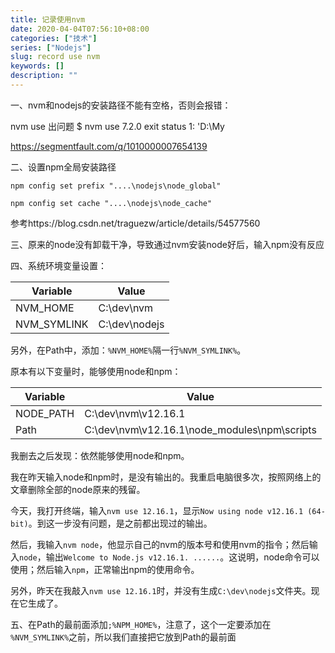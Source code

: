 ```yaml
---
title: 记录使用nvm
date: 2020-04-04T07:56:10+08:00
categories: ["技术"]
series: ["Nodejs"]
slug: record use nvm
keywords: []
description: ""
---
```


一、nvm和nodejs的安装路径不能有空格，否则会报错：

nvm use 出问题 $ nvm use 7.2.0 exit status 1: 'D:\My

https://segmentfault.com/q/1010000007654139

二、设置npm全局安装路径

`npm config set prefix "....\nodejs\node_global"`

`npm config set cache "....\nodejs\node_cache"`

参考https://blog.csdn.net/traguezw/article/details/54577560

三、原来的node没有卸载干净，导致通过nvm安装node好后，输入npm没有反应

四、系统环境变量设置：

| Variable    | Value         |
| ----------- | ------------- |
| NVM_HOME    | C:\dev\nvm    |
| NVM_SYMLINK | C:\dev\nodejs |

另外，在Path中，添加：`%NVM_HOME%`隔一行`%NVM_SYMLINK%`。

原本有以下变量时，能够使用node和npm：

| Variable  | Value                                        |
| --------- | -------------------------------------------- |
| NODE_PATH | C:\dev\nvm\v12.16.1                          |
| Path      | C:\dev\nvm\v12.16.1\node_modules\npm\scripts |

我删去之后发现：依然能够使用node和npm。

我在昨天输入node和npm时，是没有输出的。我重启电脑很多次，按照网络上的文章删除全部的node原来的残留。

今天，我打开终端，输入`nvm use 12.16.1`，显示`Now using node v12.16.1 (64-bit)`。到这一步没有问题，是之前都出现过的输出。

然后，我输入`nvm node`，他显示自己的nvm的版本号和使用nvm的指令；然后输入`node`，输出`Welcome to Node.js v12.16.1. ......`。这说明，node命令可以使用；然后输入`npm`，正常输出npm的使用命令。

另外，昨天在我敲入`nvm use 12.16.1`时，并没有生成`C:\dev\nodejs`文件夹。现在它生成了。

五、在Path的最前面添加`;%NPM_HOME%`，注意了，这个一定要添加在 `%NVM_SYMLINK%`之前，所以我们直接把它放到Path的最前面
